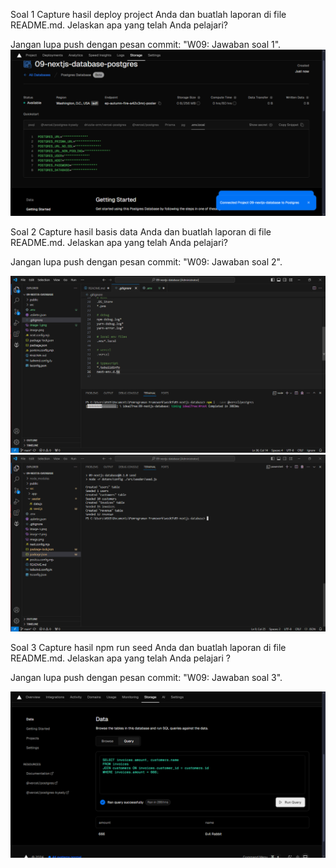 Soal 1
Capture hasil deploy project Anda dan buatlah laporan di file README.md. Jelaskan apa yang telah Anda pelajari?

Jangan lupa push dengan pesan commit: "W09: Jawaban soal 1".
![alt text](image1.png)

Soal 2
Capture hasil basis data Anda dan buatlah laporan di file README.md. Jelaskan apa yang telah Anda pelajari?

Jangan lupa push dengan pesan commit: "W09: Jawaban soal 2".

![alt text](image2.png)
![alt text](image3.png)


Soal 3 
Capture hasil npm run seed Anda dan buatlah laporan di file README.md. Jelaskan apa yang telah Anda pelajari ?

Jangan lupa push dengan pesan commit: "W09: Jawaban soal 3".

![alt text](image4.png)